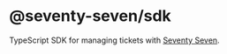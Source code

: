 # @seventy-seven/sdk

TypeScript SDK for managing tickets with [Seventy Seven](https://seventy-seven.dev).